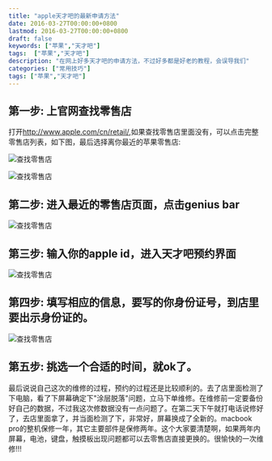 ```yaml
---
title: "apple天才吧的最新申请方法"
date: 2016-03-27T00:00:00+0800
lastmod: 2016-03-27T00:00:00+0800
draft: false
keywords: ["苹果","天才吧"]
tags:  ["苹果","天才吧"]
description: "在网上好多天才吧的申请方法，不过好多都是好老的教程，会误导我们"
categories: ["常用技巧"]
tags: ["苹果","天才吧"]
---
```


## 第一步: 上官网查找零售店

打开<http://www.apple.com/cn/retail/>,如果查找零售店里面没有，可以点击完整零售店列表，如下图，最后选择离你最近的苹果零售店:

![查找零售店]({{IMAGE_PATH}}/geniusbar/1.png)

![查找零售店]({{IMAGE_PATH}}/geniusbar/2.png)

## 第二步: 进入最近的零售店页面，点击genius bar

![查找零售店]({{IMAGE_PATH}}/geniusbar/3.png)

## 第三步: 输入你的apple id，进入天才吧预约界面

![查找零售店]({{IMAGE_PATH}}/geniusbar/4.png)

## 第四步: 填写相应的信息，要写的你身份证号，到店里要出示身份证的。

![查找零售店]({{IMAGE_PATH}}/geniusbar/5.png)

## 第五步: 挑选一个合适的时间，就ok了。

最后说说自己这次的维修的过程，预约的过程还是比较顺利的。去了店里面检测了下电脑，看了下屏幕确定下"涂层脱落"问题，立马下单维修。在维修前一定要备份好自己的数据，不过我这次修数据没有一点问题了。在第二天下午就打电话说修好了，去店里面拿了，并当面检测了下，非常好，屏幕换成了全新的。macbook pro的整机保修一年，其它主要部件是保修两年。这个大家要清楚啊，如果两年内屏幕，电池，键盘，触摸板出现问题都可以去零售店直接更换的。很愉快的一次维修!!!
